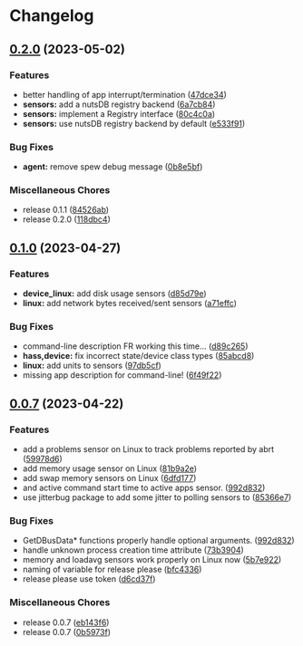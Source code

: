 # Changelog

## [0.2.0](https://github.com/joshuar/go-hass-agent/compare/v0.1.0...v0.2.0) (2023-05-02)


### Features

* better handling of app interrupt/termination ([47dce34](https://github.com/joshuar/go-hass-agent/commit/47dce3427ce2b0607b9ab1654333826f05191313))
* **sensors:** add a nutsDB registry backend ([6a7cb84](https://github.com/joshuar/go-hass-agent/commit/6a7cb84a9423178d81f91906d7bef1d6a2384c86))
* **sensors:** implement a Registry interface ([80c4c0a](https://github.com/joshuar/go-hass-agent/commit/80c4c0abdcdb4da8a2459ac495eb49d47a8fd28b))
* **sensors:** use nutsDB registry backend by default ([e533f91](https://github.com/joshuar/go-hass-agent/commit/e533f917397a2718a92e2e39f5eef8abf3fdcfe9))


### Bug Fixes

* **agent:** remove spew debug message ([0b8e5bf](https://github.com/joshuar/go-hass-agent/commit/0b8e5bffc279996933c80e5f15ca53413287e75d))


### Miscellaneous Chores

* release 0.1.1 ([84526ab](https://github.com/joshuar/go-hass-agent/commit/84526ab7001ecdd3f00916828f55926afbdbb5aa))
* release 0.2.0 ([118dbc4](https://github.com/joshuar/go-hass-agent/commit/118dbc45e6fb5e96f28d75ce86d7851f110f4d2a))

## [0.1.0](https://github.com/joshuar/go-hass-agent/compare/v0.0.7...v0.1.0) (2023-04-27)


### Features

* **device_linux:** add disk usage sensors ([d85d79e](https://github.com/joshuar/go-hass-agent/commit/d85d79e5377a00a201326ac253ac6e75716d6a66))
* **linux:** add network bytes received/sent sensors ([a71effc](https://github.com/joshuar/go-hass-agent/commit/a71effc754cce83e965ff7ccac0d6eae4be518cc))


### Bug Fixes

* command-line description FR working this time... ([d89c265](https://github.com/joshuar/go-hass-agent/commit/d89c2652cdc17c66c33e1c5993e7ce8d5591f4f6))
* **hass,device:** fix incorrect state/device class types ([85abcd8](https://github.com/joshuar/go-hass-agent/commit/85abcd8d76c6d6a6d63e64bb9e684bc640007876))
* **linux:** add units to sensors ([97db5cf](https://github.com/joshuar/go-hass-agent/commit/97db5cf8e000ed4c4b74d62684d5ba92f4f61ff6))
* missing app description for command-line! ([6f49f22](https://github.com/joshuar/go-hass-agent/commit/6f49f22cd885e04c1d0d1428eca903605aff0ac9))

## [0.0.7](https://github.com/joshuar/go-hass-agent/compare/v0.0.6...v0.0.7) (2023-04-22)


### Features

* add a problems sensor on Linux to track problems reported by abrt ([59978d6](https://github.com/joshuar/go-hass-agent/commit/59978d698c2301981369fa265e099a85e9db3b80))
* add memory usage sensor on Linux ([81b9a2e](https://github.com/joshuar/go-hass-agent/commit/81b9a2e21d58b3241eb6df364dd0916a60b01e11))
* add swap memory sensors on Linux ([6dfd177](https://github.com/joshuar/go-hass-agent/commit/6dfd177a917589ffc45742da622fabd8a1d4b255))
* and active command start time to active apps sensor. ([992d832](https://github.com/joshuar/go-hass-agent/commit/992d83250f3c3e8342aa781b62f3e11dc754afd4))
* use jitterbug package to add some jitter to polling sensors to ([85366e7](https://github.com/joshuar/go-hass-agent/commit/85366e7b40c0728f9bcfe708a59a69a300f4d78d))


### Bug Fixes

* GetDBusData* functions properly handle optional arguments. ([992d832](https://github.com/joshuar/go-hass-agent/commit/992d83250f3c3e8342aa781b62f3e11dc754afd4))
* handle unknown process creation time attribute ([73b3904](https://github.com/joshuar/go-hass-agent/commit/73b39041d03022cbb3a6d71417e4ce7b96fd208c))
* memory and loadavg sensors work properly on Linux now ([5b7e922](https://github.com/joshuar/go-hass-agent/commit/5b7e922ed762569f153e4c0423e9d234596c28fa))
* naming of variable for release please ([bfc4336](https://github.com/joshuar/go-hass-agent/commit/bfc433661ab478d1f42c0646989abac4916acdd6))
* release please use token ([d6cd37f](https://github.com/joshuar/go-hass-agent/commit/d6cd37f556527df0ebced398016ddf5aef16413f))


### Miscellaneous Chores

* release 0.0.7 ([eb143f6](https://github.com/joshuar/go-hass-agent/commit/eb143f6ebf1eaf06d7d69afb7e95dc6376667cda))
* release 0.0.7 ([0b5973f](https://github.com/joshuar/go-hass-agent/commit/0b5973fcaabf045fc32a04c040c6acde20a56e38))
